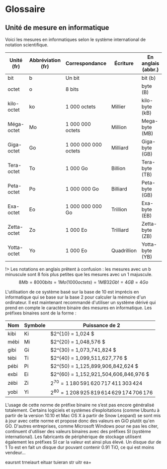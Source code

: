 # Glossaire


## Unité de mesure en informatique

Voici les mesures en informatiques selon le système international de notation scientifique. 

| Unité  (fr) | Abbréviation (fr) | Correspondance       | Écriture    | En anglais (abbr.) |
| ----------- | ----------------- | -------------------- | ----------- | ------------------ |
| bit         | b                 | Un bit               |             | bit (b)            |
| octet       | o                 | 8 bits               |             | byte (B)           |
| kilo-octet  | ko                | 1 000 octets         | Millier     | kilo-byte (kB)     |
| Méga-octet  | Mo                | 1 000 000 octets     | Million     | Mega-byte (MB)     |
| Giga-octet  | Go                | 1 000 000 000 octets | Milliard    | Giga-byte (GB)     |
| Tera-octet  | To                | 1 000 Go             | Billion     | Tera-byte (TB)     |
| Peta-octet  | Po                | 1 000 000 Go         | Billiard    | Peta-byte (GB)     |
| Exa-octet   | Eo                | 1 000 000 000 Go     | Trillion    | Exa-byte (EB)      |
| Zetta-octet | Zo                | 1 000 Eo             | Trilliard   | Zetta-byte (ZB)    |
| Yotta-octet | Yo                | 1 000 Eo             | Quadrillion | Yotta-byte (YB)    |

!> Les notations en anglais prêtent à confusion : les mesures avec un b minuscule sont 8 fois plus petites que les mesures avec un 1 majuscule.
$$ 
8Mb = 8 000 bits = 1 Mo (1000 octets) = 1 MB
32 Gb != 4 GB = 4 Go
$$


L'utilisation de ce système basé sur la base de 10 est imprécis en informatique qui se base sur la base 2 pour calculer 
la mémoire d'un ordinateur. Il est maintenant recommandé d'utiliser un système dérivé qui prend en compte le caractère binaire 
des mesures en informatique. Les préfixes binaires sont de la forme :

| Nom  | Symbole | Puissance de 2                               |
| ---- | ------- | -------------------------------------------- |
| kibi | Ki      | $2^{10} = 1\,024 $                            |
| mébi | Mi      | $2^{20} = 1\,048\,576 $                        |
| gibi | Gi      | $2^{30} = 1\,073\,741\,824 $                    |
| tébi | Ti      | $2^{40} = 1\,099\,511\,627\,776 $                |
| pébi | Pi      | $2^{50} = 1\,125\,899\,906\,842\,624 $            |
| exbi | Ei      | $2^{60} = 1\,152\,921\,504\,606\,846\,976 $        |
| zébi | Zi      | $2^{70} = 1\,180\,591\,620\,717\,411\,303\,424$     |
| yobi | Yi      | $2^{80} = 1\,208\,925\,819\,614\,629\,174\,706\,176$ |


L’usage de cette norme de préfixe binaire ne s’est pas encore généralisé totalement. Certains logiciels et systèmes d’exploitations (comme Ubuntu à partir de la version 10.10 et Mac OS X à partir de Snow Leopard) se sont mis à jour avec cette norme et propose donc des valeurs en GiO plutôt qu'en GO. D'autres entreprises, comme Microsoft Windows pour ne pas les citer, continuent d'utiliser des valeurs binaires avec des préfixes SI (système international). Les fabricants de périphérique de stockage utilisent également les préfixes SI car la valeur est ainsi plus élevé. Un disque dur de 1 To est en fait un disque dur pouvant contenir 0.91 TiO, ce qui est moins vendeur...

eaursnt trneiaurt eituar 
tuieran str uitr ea+